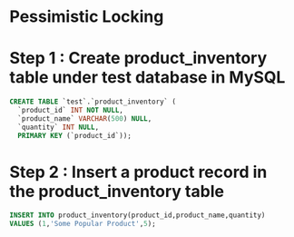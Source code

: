 # Pessimistic Locking


# Step 1 : Create product_inventory table under test database in MySQL
```sql
CREATE TABLE `test`.`product_inventory` (
  `product_id` INT NOT NULL,
  `product_name` VARCHAR(500) NULL,
  `quantity` INT NULL,
  PRIMARY KEY (`product_id`));
```
# Step 2 : Insert a product record in the product_inventory table
```sql
INSERT INTO product_inventory(product_id,product_name,quantity)
VALUES (1,'Some Popular Product',5);
```
